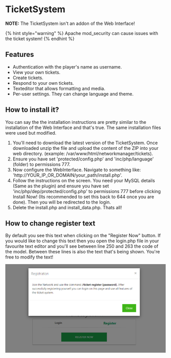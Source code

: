 # TicketSystem

**NOTE:** The TicketSystem isn't an addon of the Web Interface!

{% hint style="warning" %}
Apache mod\_security can cause issues with the ticket system!
{% endhint %}

## Features

* Authentication with the player's name as username.
* View your own tickets.
* Create tickets.
* Respond to your own tickets.
* Texteditor that allows formatting and media.
* Per-user settings. They can change language and theme.

## How to install it?

You can say the the installation instructions are pretty similar to the installation of the Web Interface and that's true. The same installation files were used but modified.

1. You'll need to download the latest version of the TicketSystem. Once downloaded unzip the file and upload the content of the ZIP into your web directory. \(example: /var/www/html/networkmanager/tickets\).
2. Ensure you have set 'protected/config.php' and 'inc/php/language' \(folder\) to permissions 777.
3. Now configure the WebInterface. Navigate to something like: 'http://YOUR\_IP\_OR\_DOMAIN/your\_path/install.php'.
4. Follow the instructions on the screen. You need your MySQL details \(Same as the plugin\) and ensure you have set 'inc/php/dep/protected/config.php' to permissions 777 before clicking Install Now! \(Its recommended to set this back to 644 once you are done\). Then you will be redirected to the login.
5. Delete the install.php and install\_data.php. Thats all!

## How to change register text

By default you see this text when clicking on the "Register Now" button. If you would like to change this text then you open the login.php file in your favourite text editor and you'll see between line 250 and 263 the code of the model. Between these lines is also the text that's being shown. You're free to modify the text!

![](../../.gitbook/assets/image%20%287%29.png)

